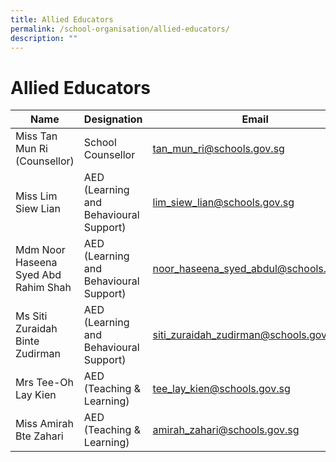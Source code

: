 ```yaml
---
title: Allied Educators
permalink: /school-organisation/allied-educators/
description: ""
---
```

# **Allied Educators**

| Name 	| Designation 	| Email 	|
|---	|---	|---	|
| Miss Tan Mun Ri (Counsellor) 	| School Counsellor 	| tan_mun_ri@schools.gov.sg 	|
| Miss Lim Siew Lian 	| AED (Learning and Behavioural Support) 	| lim_siew_lian@schools.gov.sg 	|
| Mdm Noor Haseena Syed Abd Rahim Shah 	| AED (Learning and Behavioural Support) 	| noor_haseena_syed_abdul@schools.gov.sg 	|
| Ms Siti Zuraidah Binte Zudirman 	| AED (Learning and Behavioural Support) 	| siti_zuraidah_zudirman@schools.gov.sg 	|
| Mrs Tee-Oh Lay Kien 	| AED (Teaching & Learning) 	| tee_lay_kien@schools.gov.sg 	|
| Miss Amirah Bte Zahari 	| AED (Teaching & Learning) 	| amirah_zahari@schools.gov.sg 	|